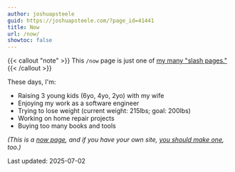 ```yaml
---
author: joshuapsteele
guid: https://joshuapsteele.com/?page_id=41441
title: Now
url: /now/
showtoc: false
---
```

{{< callout "note" >}}
This `/now` page is just one of [my many "slash pages."](/slashes)
{{< /callout >}}

These days, I'm:

- Raising 3 young kids (6yo, 4yo, 2yo) with my wife
- Enjoying my work as a software engineer
- Trying to lose weight (current weight: 215lbs; goal: 200lbs)
- Working on home repair projects
- Buying too many books and tools

*(This is a [now page](https://nownownow.com/about), and if you have your own site, [you should make one](https://nownownow.com/about), too.)*

Last updated: 2025-07-02
